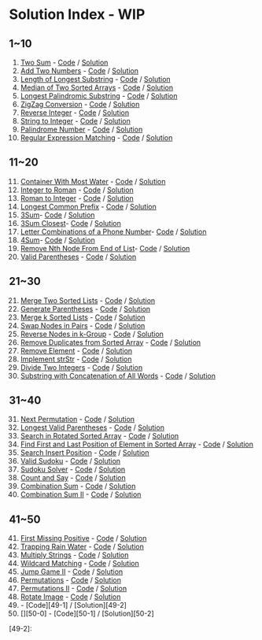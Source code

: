 # Solution Index - WIP

## 1~10
1. [Two Sum][1-0] - [Code][1-1] / [Solution][1-2]
2. [Add Two Numbers][2-0] - [Code][2-1] / [Solution][2-2]
3. [Length of Longest Substring][3-0] - [Code][3-1] / [Solution][3-2]
4. [Median of Two Sorted Arrays][4-0] - [Code][4-1] / [Solution][4-2]
5. [Longest Palindromic Substring][5-0] - [Code][5-1] / [Solution][5-2]
6. [ZigZag Conversion][6-0] - [Code][6-1] / [Solution][6-2]
7. [Reverse Integer][7-0] - [Code][7-1] / [Solution][7-2]
8. [String to Integer][8-0] - [Code][8-1] / [Solution][8-2]
9. [Palindrome Number][9-0] - [Code][9-1] / [Solution][9-2]
10. [Regular Expression Matching][10-0] - [Code][10-1] / [Solution][10-2]


## 11~20
11. [Container With Most Water][11-0] - [Code][11-1] / [Solution][11-2]
12. [Integer to Roman][12-0] - [Code][12-1] / [Solution][12-2]
13. [Roman to Integer][13-0] - [Code][13-1] / [Solution][13-2]
14. [Longest Common Prefix][14-0] - [Code][14-1] / [Solution][14-2]
15. [3Sum][15-0]- [Code][15-1] / [Solution][15-2]
16. [3Sum Closest][16-0]- [Code][16-1] / [Solution][16-2]
17. [Letter Combinations of a Phone Number][17-0]- [Code][17-1] / [Solution][17-2]
18. [4Sum][18-0]- [Code][18-1] / [Solution][18-2]
19. [Remove Nth Node From End of List][19-0]- [Code][19-1] / [Solution][19-2]
20. [Valid Parentheses][20-0] - [Code][20-1] / [Solution][20-2]

## 21~30
21. [Merge Two Sorted Lists][21-0] - [Code][21-1] / [Solution][21-2]
22. [Generate Parentheses][22-0] - [Code][22-1] / [Solution][22-2]
23. [Merge k Sorted Lists][23-0] - [Code][23-1] / [Solution][23-2]
24. [Swap Nodes in Pairs][24-0] - [Code][24-1] / [Solution][24-2]
25. [Reverse Nodes in k-Group][25-0] - [Code][25-1] / [Solution][25-2]
26. [Remove Duplicates from Sorted Array][26-0] - [Code][26-1] / [Solution][26-2]
27. [Remove Element][27-0] - [Code][27-1] / [Solution][27-2]
28. [Implement strStr][28-0] - [Code][28-1] / [Solution][28-2]
29. [Divide Two Integers][29-0] - [Code][29-1] / [Solution][29-2]
30. [Substring with Concatenation of All Words][30-0] - [Code][30-1] / [Solution][30-2]

## 31~40
31. [Next Permutation][31-0] - [Code][31-1] / [Solution][31-2]
32. [Longest Valid Parentheses][32-0] - [Code][32-1] / [Solution][32-2]
33. [Search in Rotated Sorted Array][33-0] - [Code][33-1] / [Solution][33-2]
34. [Find First and Last Position of Element in Sorted Array][34-0] - [Code][34-1] / [Solution][34-2]
35. [Search Insert Position][35-0] - [Code][35-1] / [Solution][35-2]
36. [Valid Sudoku][36-0] - [Code][36-1] / [Solution][36-2]
37. [Sudoku Solver][37-0] - [Code][37-1] / [Solution][37-2]
38. [Count and Say][38-0] - [Code][38-1] / [Solution][38-2]
39. [Combination Sum][39-0] - [Code][39-1] / [Solution][39-2]
40. [Combination Sum II][40-0] - [Code][40-1] / [Solution][40-2]

## 41~50
41. [First Missing Positive][41-0] - [Code][41-1] / [Solution][41-2]
42. [Trapping Rain Water][42-0] - [Code][42-1] / [Solution][42-2]
43. [Multiply Strings][43-0] - [Code][43-1] / [Solution][43-2]
44. [Wildcard Matching][44-0] - [Code][44-1] / [Solution][44-2]
45. [Jump Game II][45-0] - [Code][45-1] / [Solution][45-2]
46. [Permutations][46-0] - [Code][46-1] / [Solution][46-2]
47. [Permutations II][47-0] - [Code][47-1] / [Solution][47-2]
48. [Rotate Image][48-0] - [Code][48-1] / [Solution][48-2]
49. [][49-0] - [Code][49-1] / [Solution][49-2]
50. [][50-0] - [Code][50-1] / [Solution][50-2]

[1-0]: https://leetcode.com/problems/two-sum/
[1-1]: https://github.com/counter2015/LeetCodeScala/blob/master/src/main/scala/algorithms/easy/basic/TwoSum.scala
[1-2]: https://github.com/counter2015/LeetCodeScala/blob/master/solutions/1-10/TwoSum.md

[2-0]: https://leetcode.com/problems/add-two-numbers/
[2-1]: https://github.com/counter2015/LeetCodeScala/blob/master/src/main/scala/algorithms/medium/implementation/AddTwoNumbers.scala
[2-2]: https://github.com/counter2015/LeetCodeScala/blob/master/solutions/1-10/AddTwoNumbers.md

[3-0]: https://leetcode.com/problems/longest-substring-without-repeating-characters/
[3-1]: https://github.com/counter2015/LeetCodeScala/blob/master/src/main/scala/algorithms/medium/string/LengthOfLongestSubstring.scala
[3-2]: https://github.com/counter2015/LeetCodeScala/blob/master/solutions/1-10/LengthOfLongestSubstring.md

[4-0]: https://leetcode.com/problems/median-of-two-sorted-arrays/
[4-1]: https://github.com/counter2015/LeetCodeScala/blob/master/src/main/scala/algorithms/hard/search/FindMedianSortedArrays.scala
[4-2]: https://github.com/counter2015/LeetCodeScala/blob/master/solutions/1-10/FindMedianSortedArrays.md

[5-0]: https://leetcode.com/problems/longest-palindromic-substring/
[5-1]: https://github.com/counter2015/LeetCodeScala/blob/master/src/main/scala/algorithms/medium/string/LongestPalindrome.scala
[5-2]: https://github.com/counter2015/LeetCodeScala/blob/master/solutions/1-10/LongestPalindrome.md

[6-0]: https://leetcode.com/problems/zigzag-conversion/
[6-1]: https://github.com/counter2015/LeetCodeScala/blob/master/src/main/scala/algorithms/medium/basic/ZigZagConversion.scala
[6-2]: https://github.com/counter2015/LeetCodeScala/blob/master/solutions/1-10/ZigZagConversion.md

[7-0]: https://leetcode.com/problems/reverse-integer/
[7-1]: https://github.com/counter2015/LeetCodeScala/blob/master/src/main/scala/algorithms/easy/basic/ReverseInteger.scala
[7-2]: https://github.com/counter2015/LeetCodeScala/blob/master/solutions/1-10/ReverseInteger.md

[8-0]: https://leetcode.com/problems/string-to-integer-atoi/
[8-1]: https://github.com/counter2015/LeetCodeScala/blob/master/src/main/scala/algorithms/medium/regex/StringToInteger.scala
[8-2]: https://github.com/counter2015/LeetCodeScala/blob/master/solutions/1-10/StringToInteger.md

[9-0]: https://leetcode.com/problems/palindrome-number/
[9-1]: https://github.com/counter2015/LeetCodeScala/blob/master/src/main/scala/algorithms/easy/basic/PalindromeNumber.scala
[9-2]: https://github.com/counter2015/LeetCodeScala/blob/master/solutions/1-10/PalindromeNumber.md

[10-0]: https://leetcode.com/problems/regular-expression-matching/
[10-1]: https://github.com/counter2015/LeetCodeScala/blob/master/src/main/scala/algorithms/hard/implementation/RegularExpressionMatching.scala
[10-2]: https://github.com/counter2015/LeetCodeScala/blob/master/solutions/1-10/RegularExpressionMatching.md

[11-0]: https://leetcode.com/problems/container-with-most-water/
[11-1]: https://github.com/counter2015/LeetCodeScala/blob/master/src/main/scala/algorithms/medium/basic/MostWaterContainer.scala
[11-2]: https://github.com/counter2015/LeetCodeScala/blob/master/solutions/11-20/MostWaterContainer.md

[12-0]: https://leetcode.com/problems/integer-to-roman/submissions/
[12-1]: https://github.com/counter2015/LeetCodeScala/blob/master/src/main/scala/algorithms/medium/implementation/IntegerToRoman.scala
[12-2]: https://github.com/counter2015/LeetCodeScala/blob/master/solutions/11-20/IntegerToRoman.md

[13-0]: https://leetcode.com/problems/roman-to-integer/
[13-1]: https://github.com/counter2015/LeetCodeScala/blob/master/src/main/scala/algorithms/easy/implementation/RomanToInteger.scala
[13-2]: https://github.com/counter2015/LeetCodeScala/blob/master/solutions/11-20/RomanToInteger.md

[14-0]: https://leetcode.com/problems/longest-common-prefix/
[14-1]: https://github.com/counter2015/LeetCodeScala/blob/master/src/main/scala/algorithms/easy/basic/LongestCommonPrefix.scala
[14-2]: https://github.com/counter2015/LeetCodeScala/blob/master/solutions/11-20/LongestCommonPrefix.md

[15-0]: https://leetcode.com/problems/3sum/
[15-1]: https://github.com/counter2015/LeetCodeScala/blob/master/src/main/scala/algorithms/medium/basic/ThreeSum.scala
[15-2]: https://github.com/counter2015/LeetCodeScala/blob/master/solutions/11-20/ThreeSum.md

[16-0]: https://leetcode.com/problems/3sum-closest/
[16-1]: https://github.com/counter2015/LeetCodeScala/blob/master/src/main/scala/algorithms/medium/basic/ThreeSumClosest.scala
[16-2]: https://github.com/counter2015/LeetCodeScala/blob/master/solutions/11-20/ThreeSumClosest.md

[17-0]: https://leetcode.com/problems/letter-combinations-of-a-phone-number/
[17-1]: https://github.com/counter2015/LeetCodeScala/blob/master/src/main/scala/algorithms/medium/basic/LetterCombinations.scala
[17-2]: https://github.com/counter2015/LeetCodeScala/blob/master/solutions/11-20/LetterCombinations.md

[18-0]: https://leetcode.com/problems/4sum/
[18-1]: https://github.com/counter2015/LeetCodeScala/blob/master/src/main/scala/algorithms/medium/basic/FourSum.scala
[18-2]: https://github.com/counter2015/LeetCodeScala/blob/master/solutions/11-20/FourSum.md

[19-0]: https://leetcode.com/problems/remove-nth-node-from-end-of-list/
[19-1]: https://github.com/counter2015/LeetCodeScala/blob/master/src/main/scala/algorithms/medium/implementation/RemoveNthFromEnd.scala
[19-2]: https://github.com/counter2015/LeetCodeScala/blob/master/solutions/11-20/RemoveNthFromEnd.md

[20-0]: https://leetcode.com/problems/valid-parentheses/
[20-1]: https://github.com/counter2015/LeetCodeScala/blob/master/src/main/scala/algorithms/medium/string/ValidParentheses.scala
[20-2]: https://github.com/counter2015/LeetCodeScala/blob/master/solutions/21-30/ValidParentheses.md

[21-0]: https://leetcode.com/problems/merge-two-sorted-lists/
[21-1]: https://github.com/counter2015/LeetCodeScala/blob/master/src/main/scala/algorithms/easy/implementation/MergeTwoLists.scala
[21-2]: https://github.com/counter2015/LeetCodeScala/blob/master/solutions/21-30/MergeTwoLists.md

[22-0]: https://leetcode.com/problems/generate-parentheses/
[22-1]: https://github.com/counter2015/LeetCodeScala/blob/master/src/main/scala/algorithms/medium/implementation/GenerateParenthesis.scala
[22-2]: https://github.com/counter2015/LeetCodeScala/blob/master/solutions/21-30/GenerateParenthesis.md

[23-0]: https://leetcode.com/problems/merge-k-sorted-lists/
[23-1]: https://github.com/counter2015/LeetCodeScala/blob/master/src/main/scala/algorithms/hard/implementation/MergeKLists.scala
[23-2]: https://github.com/counter2015/LeetCodeScala/blob/master/solutions/21-30/MergeKLists.md

[24-0]: https://leetcode.com/problems/swap-nodes-in-pairs/
[24-1]: https://github.com/counter2015/LeetCodeScala/blob/master/src/main/scala/algorithms/medium/implementation/SwapPairs.scala
[24-2]: https://github.com/counter2015/LeetCodeScala/blob/master/solutions/21-30/SwapPairs.md

[25-0]: https://leetcode.com/problems/reverse-nodes-in-k-group/
[25-1]: https://github.com/counter2015/LeetCodeScala/blob/master/src/main/scala/algorithms/hard/implementation/ReverseKGroup.scala
[25-2]: https://github.com/counter2015/LeetCodeScala/blob/master/solutions/21-30/ReverseKGroup.md

[26-0]: https://leetcode.com/problems/remove-duplicates-from-sorted-array/
[26-1]: https://github.com/counter2015/LeetCodeScala/blob/master/src/main/scala/algorithms/easy/implementation/RemoveDuplicates.scala
[26-2]: https://github.com/counter2015/LeetCodeScala/blob/master/solutions/21-30/RemoveDuplicates.md

[27-0]: https://leetcode.com/problems/remove-element/
[27-1]: https://github.com/counter2015/LeetCodeScala/blob/master/src/main/scala/algorithms/easy/implementation/RemoveElement.scala
[27-2]: https://github.com/counter2015/LeetCodeScala/blob/master/solutions/21-30/RemoveElement.md

[28-0]: https://leetcode.com/problems/implement-strstr/
[28-1]: https://github.com/counter2015/LeetCodeScala/blob/master/src/main/scala/algorithms/easy/implementation/StrStr.scala
[28-2]: https://github.com/counter2015/LeetCodeScala/blob/master/solutions/21-30/StrStr.md

[29-0]: https://leetcode.com/problems/divide-two-integers/
[29-1]: https://github.com/counter2015/LeetCodeScala/blob/master/src/main/scala/algorithms/medium/implementation/Divide.scala
[29-2]: https://github.com/counter2015/LeetCodeScala/blob/master/solutions/21-30/Divide.md

[30-0]: https://leetcode.com/problems/substring-with-concatenation-of-all-words/
[30-1]: https://github.com/counter2015/LeetCodeScala/blob/master/src/main/scala/algorithms/hard/string/FindSubstring.scala
[30-2]: https://github.com/counter2015/LeetCodeScala/blob/master/solutions/21-30/FindSubstring.md

[31-0]: https://leetcode.com/problems/next-permutation/
[31-1]: https://github.com/counter2015/LeetCodeScala/blob/master/src/main/scala/algorithms/medium/implementation/NextPermutation.scala
[31-2]: https://github.com/counter2015/LeetCodeScala/blob/master/solutions/31-40/NextPermutation.md

[32-0]: https://leetcode.com/problems/longest-valid-parentheses/
[32-1]: https://github.com/counter2015/LeetCodeScala/blob/master/src/main/scala/algorithms/hard/string/LongestValidParentheses.scala
[32-2]: https://github.com/counter2015/LeetCodeScala/blob/master/solutions/31-40/LongestValidParentheses.md

[33-0]: https://leetcode.com/problems/search-in-rotated-sorted-array/
[33-1]: https://github.com/counter2015/LeetCodeScala/blob/master/src/main/scala/algorithms/medium/search/SearchRotatedArray.scala
[33-2]: https://github.com/counter2015/LeetCodeScala/blob/master/solutions/31-40/SearchRotatedArray.md

[34-0]: https://leetcode.com/problems/find-first-and-last-position-of-element-in-sorted-array/
[34-1]: https://github.com/counter2015/LeetCodeScala/blob/master/src/main/scala/algorithms/medium/search/SearchRange.scala
[34-2]: https://github.com/counter2015/LeetCodeScala/blob/master/solutions/31-40/SearchRange.md

[35-0]: https://leetcode.com/problems/search-insert-position/
[35-1]: https://github.com/counter2015/LeetCodeScala/blob/master/src/main/scala/algorithms/easy/basic/SearchInsert.scala
[35-2]: https://github.com/counter2015/LeetCodeScala/blob/master/solutions/31-40/SearchInsert.md

[36-0]: https://leetcode.com/problems/valid-sudoku/
[36-1]: https://github.com/counter2015/LeetCodeScala/blob/master/src/main/scala/algorithms/medium/basic/ValidSudoku.scala
[36-2]: https://github.com/counter2015/LeetCodeScala/blob/master/solutions/31-40/ValidSudoku.md

[37-0]: https://leetcode.com/problems/sudoku-solver/
[37-1]: https://github.com/counter2015/LeetCodeScala/blob/master/src/main/scala/algorithms/hard/implementation/SolveSudoku.scala
[37-2]: https://github.com/counter2015/LeetCodeScala/blob/master/solutions/31-40/SolveSudoku.md

[38-0]: https://leetcode.com/problems/count-and-say/
[38-1]: https://github.com/counter2015/LeetCodeScala/blob/master/src/main/scala/algorithms/easy/basic/CountAndSay.scala
[38-2]: https://github.com/counter2015/LeetCodeScala/blob/master/solutions/31-40/CountAndSay.md

[39-0]: https://leetcode.com/problems/combination-sum/
[39-1]: https://github.com/counter2015/LeetCodeScala/blob/master/src/main/scala/algorithms/medium/implementation/CombinationSum.scala
[39-2]: https://github.com/counter2015/LeetCodeScala/blob/master/solutions/31-40/CombinationSum.md

[40-0]: https://leetcode.com/problems/combination-sum-ii/
[40-1]: https://github.com/counter2015/LeetCodeScala/blob/master/src/main/scala/algorithms/medium/implementation/CombinationSum2.scala
[40-2]: https://github.com/counter2015/LeetCodeScala/blob/master/solutions/31-40/CombinationSum2.md

[41-0]: https://leetcode.com/problems/first-missing-positive/
[41-1]: https://github.com/counter2015/LeetCodeScala/blob/master/src/main/scala/algorithms/hard/implementation/FirstMissingPositive.scala
[41-2]: https://github.com/counter2015/LeetCodeScala/blob/master/solutions/41-50/FirstMissingPositive.md

[42-0]: https://leetcode.com/problems/trapping-rain-water/
[42-1]: https://github.com/counter2015/LeetCodeScala/blob/master/src/main/scala/algorithms/hard/implementation/TrappingRainWater.scala
[42-2]: https://github.com/counter2015/LeetCodeScala/blob/master/solutions/41-50/TrappingRainWater.md 

[43-0]: https://leetcode.com/problems/multiply-strings/
[43-1]: https://github.com/counter2015/LeetCodeScala/blob/master/src/main/scala/algorithms/medium/string/MultiplyStrings.scala
[43-2]: https://github.com/counter2015/LeetCodeScala/blob/master/solutions/41-50/MultiplyStrings.md

[44-0]: https://leetcode.com/problems/wildcard-matching/
[44-1]: https://github.com/counter2015/LeetCodeScala/blob/master/src/main/scala/algorithms/hard/regex/WildcardMatching.scala
[44-2]: https://github.com/counter2015/LeetCodeScala/blob/master/solutions/41-50/WildcardMatching.md

[45-0]: https://leetcode.com/problems/jump-game-ii/
[45-1]: https://github.com/counter2015/LeetCodeScala/blob/master/src/main/scala/algorithms/hard/implementation/JumpGame2.scala
[45-2]: https://github.com/counter2015/LeetCodeScala/blob/master/solutions/41-50/JumpGame2.md

[46-0]: https://leetcode.com/problems/permutations/
[46-1]: https://github.com/counter2015/LeetCodeScala/blob/master/src/main/scala/algorithms/medium/implementation/Permutations.scala
[46-2]: https://github.com/counter2015/LeetCodeScala/blob/master/solutions/41-50/Permutations.md

[47-0]: https://leetcode.com/problems/permutations-ii/
[47-1]: https://github.com/counter2015/LeetCodeScala/blob/master/src/main/scala/algorithms/medium/implementation/Permutations2.scala
[47-2]: https://github.com/counter2015/LeetCodeScala/blob/master/solutions/41-50/Permutations2.md

[48-0]: https://leetcode.com/problems/rotate-image/
[48-1]: https://github.com/counter2015/LeetCodeScala/blob/master/src/main/scala/algorithms/medium/implementation/RotateImage.scala
[48-2]: https://github.com/counter2015/LeetCodeScala/blob/master/solutions/41-50/RotateImage.md

[49-0]: 
[49-1]: 
[49-2]: 